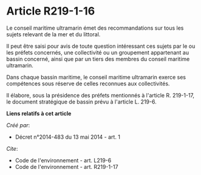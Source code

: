 # Article R219-1-16

Le conseil maritime ultramarin émet des recommandations sur tous les sujets relevant de la mer et du littoral.

Il peut être saisi pour avis de toute question intéressant ces sujets par le ou les préfets concernés, une collectivité ou un
groupement appartenant au bassin concerné, ainsi que par un tiers des membres du conseil maritime ultramarin.

Dans chaque bassin maritime, le conseil maritime ultramarin exerce ses compétences sous réserve de celles reconnues aux
collectivités.

Il élabore, sous la présidence des préfets mentionnés à l'article R. 219-1-17, le document stratégique de bassin prévu à
l'article L. 219-6.

**Liens relatifs à cet article**

_Créé par_:

  - Décret n°2014-483 du 13 mai 2014 - art. 1

_Cite_:

  - Code de l'environnement - art. L219-6
  - Code de l'environnement - art. R219-1-17
